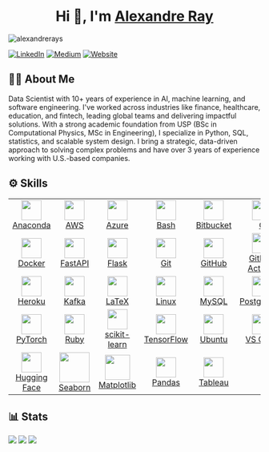 <h1 align="center">Hi 👋, I'm <a href="http://www.alexandreray.com/" target="blank">
Alexandre Ray</a></h1>

<p align="left"> <img src="https://komarev.com/ghpvc/?username=alexandrerays&label=Profile%20views&color=0e75b6&style=flat" alt="alexandrerays" /> </p>

[![LinkedIn](https://img.shields.io/badge/linkedin-%230077B5.svg?style=for-the-badge&logo=linkedin&logoColor=white)](https://linkedin.com/in/alexandrerays)
[![Medium](https://img.shields.io/badge/Medium-12100E?style=for-the-badge&logo=medium&logoColor=white)](https://medium.com/@alexandrerays)
[![Website](https://img.shields.io/badge/Website-000000?style=for-the-badge&logo=notion&logoColor=white)](https://www.alexandreray.com/)

<!-- [![GitHub](https://img.shields.io/badge/GitHub-100000?style=for-the-badge&logo=github&logoColor=white)](https://github.com/alexandrerays) -->

🧑‍💼 About Me
---

Data Scientist with 10+ years of experience in AI, machine learning, and software engineering. I've worked across industries like finance, healthcare, education, and fintech, leading global teams and delivering impactful solutions. With a strong academic foundation from USP (BSc in Computational Physics, MSc in Engineering), I specialize in Python, SQL, statistics, and scalable system design. I bring a strategic, data-driven approach to solving complex problems and have over 3 years of experience working with U.S.-based companies.

⚙️ Skills
---

<table>
  <tr>
    <td align="center">
      <a href="https://www.anaconda.com/" target="_blank">
        <img src="https://skillicons.dev/icons?i=anaconda" width="40"/><br>Anaconda
      </a>
    </td>
    <td align="center">
      <a href="https://aws.amazon.com/" target="_blank">
        <img src="https://skillicons.dev/icons?i=aws" width="40"/><br>AWS
      </a>
    </td>
    <td align="center">
      <a href="https://azure.microsoft.com/" target="_blank">
        <img src="https://skillicons.dev/icons?i=azure" width="40"/><br>Azure
      </a>
    </td>
    <td align="center">
      <a href="https://www.gnu.org/software/bash/" target="_blank">
        <img src="https://skillicons.dev/icons?i=bash" width="40"/><br>Bash
      </a>
    </td>
    <td align="center">
      <a href="https://bitbucket.org/" target="_blank">
        <img src="https://skillicons.dev/icons?i=bitbucket" width="40"/><br>Bitbucket
      </a>
    </td>
    <td align="center">
      <a href="https://en.cppreference.com/w/c" target="_blank">
        <img src="https://skillicons.dev/icons?i=c" width="40"/><br>C
      </a>
    </td>
    <td align="center">
      <a href="https://en.cppreference.com/w/cpp" target="_blank">
        <img src="https://skillicons.dev/icons?i=cpp" width="40"/><br>C++
      </a>
    </td>
  </tr>
  <tr>
    <td align="center">
      <a href="https://www.docker.com/" target="_blank">
        <img src="https://skillicons.dev/icons?i=docker" width="40"/><br>Docker
      </a>
    </td>
    <td align="center">
      <a href="https://fastapi.tiangolo.com/" target="_blank">
        <img src="https://skillicons.dev/icons?i=fastapi" width="40"/><br>FastAPI
      </a>
    </td>
    <td align="center">
      <a href="https://flask.palletsprojects.com/" target="_blank">
        <img src="https://skillicons.dev/icons?i=flask" width="40"/><br>Flask
      </a>
    </td>
    <td align="center">
      <a href="https://git-scm.com/" target="_blank">
        <img src="https://skillicons.dev/icons?i=git" width="40"/><br>Git
      </a>
    </td>
    <td align="center">
      <a href="https://github.com/" target="_blank">
        <img src="https://skillicons.dev/icons?i=github" width="40"/><br>GitHub
      </a>
    </td>
    <td align="center">
      <a href="https://github.com/features/actions" target="_blank">
        <img src="https://skillicons.dev/icons?i=githubactions" width="40"/><br>GitHub Actions
      </a>
    </td>
    <td align="center">
      <a href="https://about.gitlab.com/" target="_blank">
        <img src="https://skillicons.dev/icons?i=gitlab" width="40"/><br>GitLab
      </a>
    </td>
  </tr>
  <tr>
    <td align="center">
      <a href="https://www.heroku.com/" target="_blank">
        <img src="https://skillicons.dev/icons?i=heroku" width="40"/><br>Heroku
      </a>
    </td>
    <td align="center">
      <a href="https://kafka.apache.org/" target="_blank">
        <img src="https://skillicons.dev/icons?i=kafka" width="40"/><br>Kafka
      </a>
    </td>
    <td align="center">
      <a href="https://www.latex-project.org/" target="_blank">
        <img src="https://skillicons.dev/icons?i=latex" width="40"/><br>LaTeX
      </a>
    </td>
    <td align="center">
      <a href="https://www.linux.org/" target="_blank">
        <img src="https://skillicons.dev/icons?i=linux" width="40"/><br>Linux
      </a>
    </td>
    <td align="center">
      <a href="https://www.mysql.com/" target="_blank">
        <img src="https://skillicons.dev/icons?i=mysql" width="40"/><br>MySQL
      </a>
    </td>
    <td align="center">
      <a href="https://www.postgresql.org/" target="_blank">
        <img src="https://skillicons.dev/icons?i=postgres" width="40"/><br>PostgreSQL
      </a>
    </td>
    <td align="center">
      <a href="https://www.python.org/" target="_blank">
        <img src="https://skillicons.dev/icons?i=py" width="40"/><br>Python
      </a>
    </td>
  </tr>
  <tr>
    <td align="center">
      <a href="https://pytorch.org/" target="_blank">
        <img src="https://skillicons.dev/icons?i=pytorch" width="40"/><br>PyTorch
      </a>
    </td>
    <td align="center">
      <a href="https://www.ruby-lang.org/" target="_blank">
        <img src="https://skillicons.dev/icons?i=ruby" width="40"/><br>Ruby
      </a>
    </td>
    <td align="center">
      <a href="https://scikit-learn.org/" target="_blank">
        <img src="https://skillicons.dev/icons?i=sklearn" width="40"/><br>scikit-learn
      </a>
    </td>
    <td align="center">
      <a href="https://www.tensorflow.org/" target="_blank">
        <img src="https://skillicons.dev/icons?i=tensorflow" width="40"/><br>TensorFlow
      </a>
    </td>
    <td align="center">
      <a href="https://ubuntu.com/" target="_blank">
        <img src="https://skillicons.dev/icons?i=ubuntu" width="40"/><br>Ubuntu
      </a>
    </td>
    <td align="center">
      <a href="https://code.visualstudio.com/" target="_blank">
        <img src="https://skillicons.dev/icons?i=vscode" width="40"/><br>VS Code
      </a>
    </td>
    <td align="center">
      <a href="https://www.r-project.org/" target="_blank">
        <img src="https://cdn.simpleicons.org/r/276DC3" width="40"/><br>R
      </a>
    </td>
  </tr>
  <tr>
    <td align="center">
      <a href="https://huggingface.co/" target="_blank">
        <img src="https://huggingface.co/datasets/huggingface/brand-assets/resolve/main/hf-logo.png" width="40"/><br>Hugging Face
      </a>
    </td>
    <td align="center">
      <a href="https://seaborn.pydata.org/" target="_blank">
        <img src="https://seaborn.pydata.org/_static/logo-wide-lightbg.svg" width="60"/><br>Seaborn
      </a>
    </td>
    <td align="center">
      <a href="https://matplotlib.org/" target="_blank">
        <img src="https://matplotlib.org/_static/images/logo2.svg" width="50"/><br>Matplotlib
      </a>
    </td>
    <td align="center">
      <a href="https://pandas.pydata.org/" target="_blank">
        <img src="https://cdn.simpleicons.org/pandas/150458" width="40"/><br>Pandas
      </a>
    </td>
    <td align="center">
      <a href="https://www.tableau.com/" target="_blank">
        <img src="https://upload.wikimedia.org/wikipedia/commons/4/4b/Tableau_Logo.png" width="40"/><br>Tableau
      </a>
    </td>
  </tr>
</table>






<!--

<p align="left">
  <a href="https://www.python.org/" target="_blank" rel="noreferrer"><img src="https://raw.githubusercontent.com/devicons/devicon/master/icons/python/python-original.svg" alt="python" width="40" height="40"/></a>
  <a href="https://www.r-project.org/" target="_blank" rel="noreferrer"><img src="https://www.vectorlogo.zone/logos/r-project/r-project-icon.svg" alt="r" width="40" height="40"/></a>
  <a href="https://isocpp.org/" target="_blank" rel="noreferrer"><img src="https://raw.githubusercontent.com/devicons/devicon/master/icons/cplusplus/cplusplus-original.svg" alt="cplusplus" width="40" height="40"/></a>
  <a href="https://www.postgresql.org/" target="_blank" rel="noreferrer"><img src="https://raw.githubusercontent.com/devicons/devicon/master/icons/postgresql/postgresql-original.svg" alt="postgresql" width="40" height="40"/></a>
  <a href="https://www.microsoft.com/en-us/sql-server" target="_blank" rel="noreferrer"><img src="https://raw.githubusercontent.com/devicons/devicon/master/icons/microsoftsqlserver/microsoftsqlserver-plain.svg" alt="sqlserver" width="40" height="40"/></a>
  <a href="https://www.tensorflow.org/" target="_blank" rel="noreferrer"><img src="https://www.vectorlogo.zone/logos/tensorflow/tensorflow-icon.svg" alt="tensorflow" width="40" height="40"/></a>
  <a href="https://pytorch.org/" target="_blank" rel="noreferrer"><img src="https://www.vectorlogo.zone/logos/pytorch/pytorch-icon.svg" alt="pytorch" width="40" height="40"/></a>
  <a href="https://huggingface.co/" target="_blank" rel="noreferrer"><img src="https://huggingface.co/front/assets/huggingface_logo.svg" alt="huggingface" width="40" height="40"/></a>
  <a href="https://scikit-learn.org/" target="_blank" rel="noreferrer"><img src="https://upload.wikimedia.org/wikipedia/commons/0/05/Scikit_learn_logo_small.svg" alt="scikit-learn" width="40" height="40"/></a>
  <a href="https://seaborn.pydata.org/" target="_blank" rel="noreferrer"><img src="https://seaborn.pydata.org/_images/logo-mark-lightbg.svg" alt="seaborn" width="40" height="40"/></a>
  <a href="https://matplotlib.org/" target="_blank" rel="noreferrer"><img src="https://upload.wikimedia.org/wikipedia/commons/8/84/Matplotlib_icon.svg" alt="matplotlib" width="40" height="40"/></a>
  <a href="https://pandas.pydata.org/" target="_blank" rel="noreferrer"><img src="https://raw.githubusercontent.com/devicons/devicon/master/icons/pandas/pandas-original.svg" alt="pandas" width="40" height="40"/></a>
  <a href="https://aws.amazon.com/" target="_blank" rel="noreferrer"><img src="https://raw.githubusercontent.com/devicons/devicon/master/icons/amazonwebservices/amazonwebservices-original-wordmark.svg" alt="aws" width="40" height="40"/></a>
  <a href="https://azure.microsoft.com/" target="_blank" rel="noreferrer"><img src="https://upload.wikimedia.org/wikipedia/commons/f/fa/Microsoft_Azure.svg" alt="azure" width="40" height="40"/></a>
  <a href="https://www.tableau.com/" target="_blank" rel="noreferrer"><img src="https://cdn.worldvectorlogo.com/logos/tableau-software.svg" alt="tableau" width="40" height="40"/></a>
  <a href="https://powerbi.microsoft.com/" target="_blank" rel="noreferrer"><img src="https://cdn.worldvectorlogo.com/logos/power-bi-1.svg" alt="powerbi" width="40" height="40"/></a>
  <a href="https://www.linux.org/" target="_blank" rel="noreferrer"><img src="https://raw.githubusercontent.com/devicons/devicon/master/icons/linux/linux-original.svg" alt="linux" width="40" height="40"/></a>
  <a href="https://www.docker.com/" target="_blank" rel="noreferrer"><img src="https://raw.githubusercontent.com/devicons/devicon/master/icons/docker/docker-original.svg" alt="docker" width="40" height="40"/></a>
  <a href="https://github.com/" target="_blank" rel="noreferrer"><img src="https://raw.githubusercontent.com/devicons/devicon/master/icons/github/github-original.svg" alt="github" width="40" height="40"/></a>
</p>

-->
📊 Stats
---

[![](http://github-profile-summary-cards.vercel.app/api/cards/profile-details?username=alexandrerays&theme=tokyonight)]()
[![](http://github-profile-summary-cards.vercel.app/api/cards/repos-per-language?username=alexandrerays&theme=tokyonight)]()
[![](http://github-profile-summary-cards.vercel.app/api/cards/stats?username=alexandrerays&theme=tokyonight)]()

